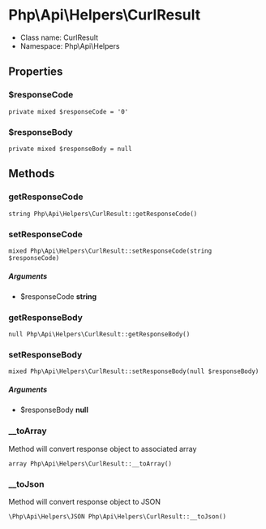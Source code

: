 Php\Api\Helpers\CurlResult
===============






* Class name: CurlResult
* Namespace: Php\Api\Helpers





Properties
----------


### $responseCode

    private mixed $responseCode = '0'







### $responseBody

    private mixed $responseBody = null







Methods
-------



### getResponseCode




    string Php\Api\Helpers\CurlResult::getResponseCode()






### setResponseCode




    mixed Php\Api\Helpers\CurlResult::setResponseCode(string $responseCode)



##### Arguments
  * $responseCode **string**




### getResponseBody




    null Php\Api\Helpers\CurlResult::getResponseBody()






### setResponseBody




    mixed Php\Api\Helpers\CurlResult::setResponseBody(null $responseBody)



##### Arguments
  * $responseBody **null**




### __toArray
Method will convert response object to associated array



    array Php\Api\Helpers\CurlResult::__toArray()






### __toJson
Method will convert response object to JSON



    \Php\Api\Helpers\JSON Php\Api\Helpers\CurlResult::__toJson()




